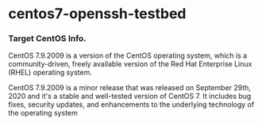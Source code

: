 # centos7-openssh-testbed

### Target CentOS Info.

CentOS 7.9.2009 is a version of the CentOS operating system, which is a community-driven, freely available version of the Red Hat Enterprise Linux (RHEL) operating system.

CentOS 7.9.2009 is a minor release that was released on September 29th, 2020 and it's a stable and well-tested version of CentOS 7. It includes bug fixes, security updates, and enhancements to the underlying technology of the operating system